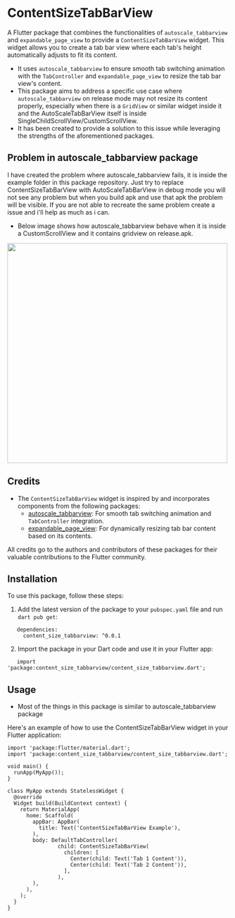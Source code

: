 # ContentSizeTabBarView

A Flutter package that combines the functionalities of `autoscale_tabbarview` and `expandable_page_view` to provide a `ContentSizeTabBarView` widget. This widget allows you to create a tab bar view where each tab's height automatically adjusts to fit its content. 
- It uses `autoscale_tabbarview` to ensure smooth tab switching animation with the `TabController` and `expandable_page_view` to resize the tab bar view's content.
- This package aims to address a specific use case where `autoscale_tabbarview` on release mode may not resize its content properly, especially when there is a `GridView` or similar widget inside it and the AutoScaleTabBarView itself is inside SingleChildScrollView/CustomScrollView.
- It has been created to provide a solution to this issue while leveraging the strengths of the aforementioned packages. 

## Problem in autoscale_tabbarview package

I have created the problem where autoscale_tabbarview fails, it is inside the example folder in this package repository. Just try to replace ContentSizeTabBarView with AutoScaleTabBarView in debug mode you will not see any problem but when you build apk and use that apk the problem will be visible. If you are not able to recreate the same problem create a issue and i'll help as much as i can.

- Below image shows how autoscale_tabbarview behave when it is inside a CustomScrollView and it contains gridview on release.apk.

<img src ="https://firebasestorage.googleapis.com/v0/b/github-895c7.appspot.com/o/Pettera%2FScreenshot_2023-10-05-17-42-16-474_com.example.pettera_project.jpg?alt=media&token=a11e385f-350e-4466-9333-bf8ffa63dc51&_gl=1*1vs7987*_ga*MjA3OTcyNTA1Ni4xNjkzNzQxMzYy*_ga_CW55HF8NVT*MTY5NjY4MDMwNy4yNC4xLjE2OTY2ODAzNDcuMjAuMC4w" height="500px">

## Credits

- The `ContentSizeTabBarView` widget is inspired by and incorporates components from the following packages:
    - [autoscale_tabbarview](https://pub.dev/packages/autoscale_tabbarview): For smooth tab switching animation and `TabController` integration.
    - [expandable_page_view](https://pub.dev/packages/expandable_page_view): For dynamically resizing tab bar content based on its contents.

All credits go to the authors and contributors of these packages for their valuable contributions to the Flutter community. 

## Installation

To use this package, follow these steps:

1. Add the latest version of the package to your `pubspec.yaml` file and run `dart pub get`:

```
   dependencies:
     content_size_tabbarview: ^0.0.1
 ```   


2. Import the package in your Dart code and use it in your Flutter app:
```
   import 'package:content_size_tabbarview/content_size_tabbarview.dart';
```

## Usage
- Most of the things in this package is similar to autoscale_tabbarview package
  
Here's an example of how to use the ContentSizeTabBarView widget in your Flutter application:
```
import 'package:flutter/material.dart';
import 'package:content_size_tabbarview/content_size_tabbarview.dart';

void main() {
  runApp(MyApp());
}

class MyApp extends StatelessWidget {
  @override
  Widget build(BuildContext context) {
    return MaterialApp(
      home: Scaffold(
        appBar: AppBar(
          title: Text('ContentSizeTabBarView Example'),
        ),
        body: DefaultTabController(
                child: ContentSizeTabBarView(
                  children: [
                    Center(child: Text('Tab 1 Content')),
                    Center(child: Text('Tab 2 Content')),
                  ],
                ),
        ),
      ),
    );
  }
}
```   
